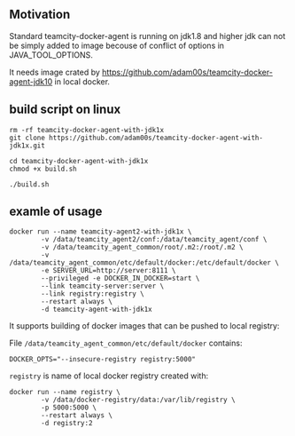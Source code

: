 ## Motivation

Standard teamcity-docker-agent is running on jdk1.8 and higher jdk can not be simply added to image becouse of conflict 
of options in JAVA_TOOL_OPTIONS.

It needs image crated by https://github.com/adam00s/teamcity-docker-agent-jdk10 in local docker.

## build script on linux

```
rm -rf teamcity-docker-agent-with-jdk1x
git clone https://github.com/adam00s/teamcity-docker-agent-with-jdk1x.git

cd teamcity-docker-agent-with-jdk1x
chmod +x build.sh

./build.sh
```

## examle of usage

```
docker run --name teamcity-agent2-with-jdk1x \
        -v /data/teamcity_agent2/conf:/data/teamcity_agent/conf \
        -v /data/teamcity_agent_common/root/.m2:/root/.m2 \
        -v /data/teamcity_agent_common/etc/default/docker:/etc/default/docker \
        -e SERVER_URL=http://server:8111 \
        --privileged -e DOCKER_IN_DOCKER=start \
        --link teamcity-server:server \
        --link registry:registry \
        --restart always \
        -d teamcity-agent-with-jdk1x
```

It supports building of docker images that can be pushed to local registry:

File `/data/teamcity_agent_common/etc/default/docker` contains:
```
DOCKER_OPTS="--insecure-registry registry:5000"
```

`registry` is name of local docker registry created with:
```
docker run --name registry \
        -v /data/docker-registry/data:/var/lib/registry \
        -p 5000:5000 \
        --restart always \
        -d registry:2
```
